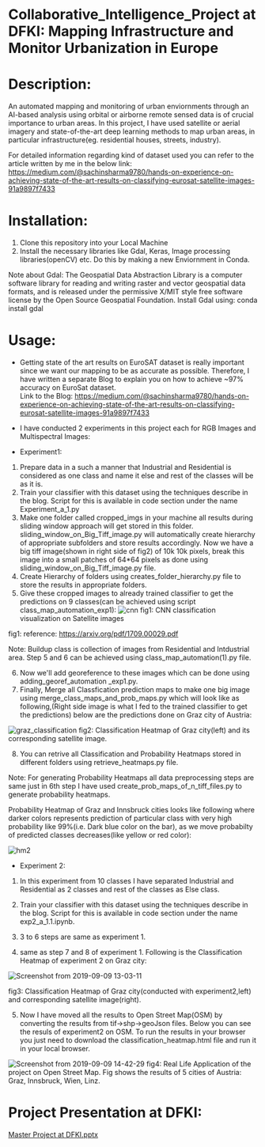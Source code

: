 # Collaborative_Intelligence_Project at DFKI: Mapping Infrastructure and Monitor Urbanization in Europe

# Description:
An automated mapping and monitoring of urban enviornments through an AI-based analysis using orbital or airborne remote sensed data is of crucial importance to urban areas. In this project, I have used satellite or aerial imagery and state-of-the-art deep learning methods to map urban areas, in particular infrastructure(eg. residential houses, streets, industry).

For detailed information regarding kind of dataset used you can refer to the article written by me in the below link: 
https://medium.com/@sachinsharma9780/hands-on-experience-on-achieving-state-of-the-art-results-on-classifying-eurosat-satellite-images-91a9897f7433

# Installation:
1) Clone this repository into your Local Machine
2) Install the necessary libraries like Gdal, Keras, Image processing libraries(openCV) etc. Do this by making a new Enviornment in Conda.

Note about Gdal: The Geospatial Data Abstraction Library is a computer software library for reading and writing raster and vector geospatial data formats, and is released under the permissive X/MIT style free software license by the Open Source Geospatial Foundation.
Install Gdal using: conda install gdal

# Usage:
* Getting state of the art results on EuroSAT dataset is really important since we want our mapping to be as accurate as possible. Therefore,  I have written a separate Blog to explain you on how to achieve ~97% accuracy on EuroSat dataset.  
Link to the Blog: https://medium.com/@sachinsharma9780/hands-on-experience-on-achieving-state-of-the-art-results-on-classifying-eurosat-satellite-images-91a9897f7433

* I have conducted 2 experiments in this project each for RGB Images and Multispectral Images:
 * Experiment1: 
 1. Prepare data in a such a manner that Industrial and Residential is considered as one class and name it else and rest of the classes will be as it is.
2. Train your classifier with this dataset using the techniques describe in the blog. Script for this is available in code section under the name Experiment_a_1.py 
3. Make one folder called cropped_imgs in your machine all results during sliding window approach will get stored in this folder. sliding_window_on_Big_Tiff_image.py will automatically create hierarchy of appropriate subfolders and store results accordingly. Now we have a big tiff image(shown in right side of fig2) of 10k 10k pixels, break this image into a small patches of 64*64 pixels as done using sliding_window_on_Big_Tiff_image.py file. 
4. Create Hierarchy of folders using creates_folder_hierarchy.py file to store the results in appropriate folders.
5. Give these cropped images to already trained classifier to get the predictions on 9 classes(can be achieved using script class_map_automation_exp1):
![cnn](https://user-images.githubusercontent.com/40523048/53294039-921b2d00-37df-11e9-9fde-04bfc92acc8b.JPG)
                                  fig1: CNN classification visualization on Satellite images

fig1: reference: https://arxiv.org/pdf/1709.00029.pdf


Note: Buildup class is collection of images from Residential and Intdustrial area. Step 5 and 6 can be achieved using class_map_automation(1).py file.

6. Now we'll add georeference to these images which can be done using adding_georef_automation _exp1.py.
7. Finally, Merge all Classfication prediction maps to make one big image using merge_class_maps_and_prob_maps.py which will look like as following,(Right side image is what I fed to the trained classifier to get the predictions) below are the predictions done on Graz city of Austria: 

![graz_classification](https://user-images.githubusercontent.com/40523048/64496798-124f3e80-d2a9-11e9-994a-215e5a801210.jpg)
                        fig2: Classification Heatmap of Graz city(left) and its corresponding satellite image.

8. You can retrive all Classification and Probability Heatmaps stored in different folders using retrieve_heatmaps.py file.

Note: For generating Probability Heatmaps all data preprocessing steps are same just in 6th step I have used create_prob_maps_of_n_tiff_files.py to generate probability heatmaps.

Probability Heatmap of Graz and Innsbruck cities looks like following where darker colors represents prediction of particular class with very high probability like 99%(i.e. Dark blue color on the bar), as we move probabilty of predicted classes decreases(like yellow or red color):

![hm2](https://user-images.githubusercontent.com/40523048/64496878-b933da80-d2a9-11e9-9cd5-60dbbe5b7ea5.jpg)


* Experiment 2:
1. In this experiment from 10 classes I have separated Industrial and Residential as 2 classes and rest of the classes as Else class.
2. Train your classifier with this dataset using the techniques describe in the blog. Script for this is available in code section under the name exp2_a_1.1.ipynb.
3. 3 to 6 steps are same as experiment 1.

4. same as step 7 and 8 of experiment 1. Following is the Classification Heatmap of experiment 2 on Graz city:

![Screenshot from 2019-09-09 13-03-11](https://user-images.githubusercontent.com/40523048/64525938-53277180-d302-11e9-93e0-9dae88721aa2.png)
      
fig3: Classification Heatmap of Graz city(conducted with experiment2,left) and corresponding satellite image(right). 

5. Now I have moved all the results to Open Street Map(OSM) by converting the results from tif->shp->geoJson files. Below you can see the resuls of experiment2 on OSM. To run the results in your browser you just need to download the classification_heatmap.html file and run it in your local browser.

![Screenshot from 2019-09-09 14-42-29](https://user-images.githubusercontent.com/40523048/64531561-1e221b80-d310-11e9-8075-0b1edb4c3c9c.png)
     fig4: Real Life Application of the project on Open Street Map. Fig shows the results of 5 cities of Austria: Graz, Innsbruck, Wien, Linz.

# Project Presentation at DFKI:

[Master Project at DFKI.pptx](https://github.com/sachinsharma9780/Near-State-of-the-Art-results-on-classifying-EuroSAT-satellite-images-using-Keras/files/3590575/Master.Project.at.DFKI.pptx)



